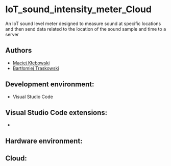 # IoT_sound_intensity_meter_Cloud
An IoT sound level meter designed to measure sound at specific locations and then send data related to the location of the sound sample and time to a server

## Authors
 - [Maciej Kłębowski](https://github.com/KlebowskiMaciej)
 - [Bartłomiej Traskowski](https://github.com/kevinwairi)
 
## Development environment: 
- Visual Studio Code

## Visual Studio Code extensions:
- 
## Hardware environment:

## Cloud:

